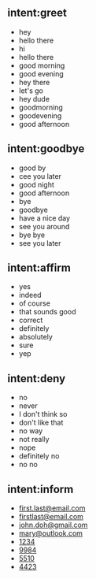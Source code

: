 ## intent:greet
- hey
- hello there
- hi
- hello there
- good morning
- good evening
- hey there
- let's go
- hey dude
- goodmorning
- goodevening
- good afternoon

## intent:goodbye
- good by
- cee you later
- good night
- good afternoon
- bye
- goodbye
- have a nice day
- see you around
- bye bye
- see you later

## intent:affirm
- yes
- indeed
- of course
- that sounds good
- correct
- definitely
- absolutely
- sure
- yep

## intent:deny
- no
- never
- I don't think so
- don't like that
- no way
- not really
- nope
- definitely no
- no no

## intent:inform
- [first.last@email.com](email)
- [firstlast@email.com](email)
- [john.doh@gmail.com](email)
- [mary@outlook.com](email)
- [1234](verification_code)
- [9984](verification_code)
- [5510](verification_code)
- [4423](verification_code)

